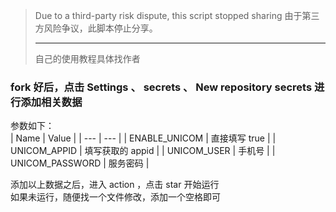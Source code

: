 > Due to a third-party risk dispute, this script stopped sharing
> 由于第三方风险争议，此脚本停止分享。
> ***
>自己的使用教程具体找作者
 ### fork 好后，点击 Settings 、 secrets 、 New repository secrets 进行添加相关数据
 参数如下：  
|  Name | Value  |
|  --- | --- |
| ENABLE_UNICOM  | 直接填写 true |
| UNICOM_APPID  | 填写获取的 appid |
| UNICOM_USER  | 手机号 |
| UNICOM_PASSWORD  | 服务密码 |   

添加以上数据之后，进入 action ，点击 star 开始运行   
如果未运行，随便找一个文件修改，添加一个空格即可  

